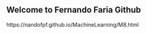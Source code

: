## Welcome to Fernando Faria Github
<link>https://nandofpf.github.io/MachineLearning/M8.html</link>

